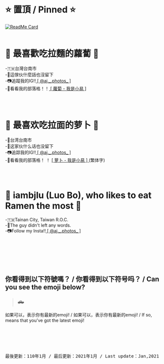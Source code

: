 <h1>⭐️ 置頂 / Pinned ⭐️</h1>

[![ReadMe Card](https://github-readme-stats.vercel.app/api/pin/?username=iambjlu&repo=dictionary)](https://github.com/iambjlu/dictionary)
<br><br>

<h1>🍜 最喜歡吃拉麵的蘿蔔 🥕</h1>
-🇹🇼台灣台南市<br>
-🤭這傢伙什麼話也沒留下<br>
-📷追蹤我的IG!!<a href="https://www.instagram.com/aj._.photos"> [ @aj._.photos_ ] </a><br>
-📝看看我的部落格！！<a href="https://blog.steveyi.net/author/iambjlu"> [ 蘿蔔 - 我是小易 ] </a><br>

<br><br>

<h1>🍜 最喜欢吃拉面的萝卜 🥕</h1>
-📍台湾台南市<br>
-🤭这家伙什么话也没留下<br>
-📷追踪我的IG!!<a href="https://www.instagram.com/aj._.photos"> [ @aj._.photos_ ] </a><br>
-📝看看我的部落格！ ！ <a href="https://blog.steveyi.net/author/iambjlu"> [ 萝卜 - 我是小易 ] </a>(繁体字)<br>

<br><br>

<h1>🍜 iambjlu (Luo Bo), who likes to eat Ramen the most 🥕</h1>
-🇹🇼Tainan City, Taiwan R.O.C.<br>
-🤭The guy didn't left any words.<br>
-📷Follow my Insta!!<a href="https://www.instagram.com/aj._.photos"> [ @aj._.photos_ ] </a><br>


<br><br>

<br><br><h2>你看得到以下符號嗎？ / 你看得到以下符号吗？ / Can you see the emoji below?</h2>
<blockquote><h3>🛻</h3>
</blockquote>
如果可以，表示你有最新的emoji! / 如果可以，表示你有最新的emoji! / If so, means that you've got the latest emoji!<br>

<br><br><br><br>

<pre>最後更新：110年1月 / 最后更新：2021年1月 / Last update：Jan,2021</pre>
